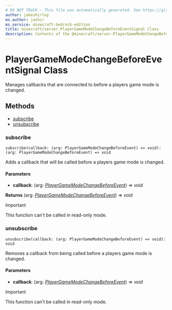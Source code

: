 ```yaml
---
# DO NOT TOUCH — This file was automatically generated. See https://github.com/mojang/minecraftapidocsgenerator to modify descriptions, examples, etc.
author: jakeshirley
ms.author: jashir
ms.service: minecraft-bedrock-edition
title: minecraft/server.PlayerGameModeChangeBeforeEventSignal Class
description: Contents of the @minecraft/server.PlayerGameModeChangeBeforeEventSignal class.
---
```

# PlayerGameModeChangeBeforeEventSignal Class

Manages callbacks that are connected to before a players game mode is changed.

## Methods
- [subscribe](#subscribe)
- [unsubscribe](#unsubscribe)

### **subscribe**
`
subscribe(callback: (arg: PlayerGameModeChangeBeforeEvent) => void): (arg: PlayerGameModeChangeBeforeEvent) => void
`

Adds a callback that will be called before a players game mode is changed.

#### **Parameters**
- **callback**: (arg: [*PlayerGameModeChangeBeforeEvent*](PlayerGameModeChangeBeforeEvent.md)) => *void*

**Returns** (arg: [*PlayerGameModeChangeBeforeEvent*](PlayerGameModeChangeBeforeEvent.md)) => *void*

> [!IMPORTANT]
> This function can't be called in read-only mode.

### **unsubscribe**
`
unsubscribe(callback: (arg: PlayerGameModeChangeBeforeEvent) => void): void
`

Removes a callback from being called before a players game mode is changed.

#### **Parameters**
- **callback**: (arg: [*PlayerGameModeChangeBeforeEvent*](PlayerGameModeChangeBeforeEvent.md)) => *void*

> [!IMPORTANT]
> This function can't be called in read-only mode.
